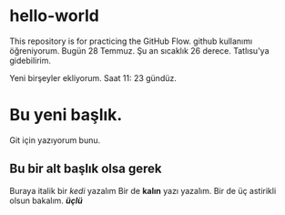 # hello-world
This repository is for practicing the GitHub Flow. 
github kullanımı öğreniyorum. Bugün 28 Temmuz. Şu an sıcaklık 26 derece. Tatlısu'ya gidebilirim. 

Yeni birşeyler ekliyorum. Saat 11: 23 gündüz. 

# Bu yeni başlık. 
Git için yazıyorum bunu. 
## Bu bir alt başlık olsa gerek 
Buraya italik bir *kedi* yazalım 
Bir de **kalın** yazı yazalım. 
Bir de üç astirikli olsun bakalım. ***üçlü***

